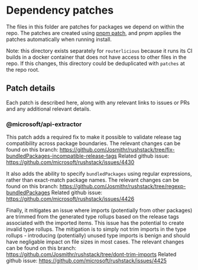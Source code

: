 # Dependency patches

The files in this folder are patches for packages we depend on within the repo. The patches are created using
[pnpm patch](https://pnpm.io/cli/patch), and pnpm applies the patches automatically when running install.

Note: this directory exists separately for `routerlicious` because it runs its CI builds in a docker container that does not have access to other files in the repo.
If this changes, this directory could be deduplicated with `patches` at the repo root.

## Patch details

Each patch is described here, along with any relevant links to issues or PRs and any additional relevant details.

### @microsoft/api-extractor

This patch adds a required fix to make it possible to validate release tag compatibility across package boundaries.
The relevant changes can be found on this branch: https://github.com/Josmithr/rushstack/tree/fix-bundledPackages-incompatible-release-tags
Related github issue: https://github.com/microsoft/rushstack/issues/4430

It also adds the ability to specify `bundledPackages` using regular expressions, rather than exact-match package names.
The relevant changes can be found on this branch: https://github.com/Josmithr/rushstack/tree/regexp-bundledPackages
Related github issue: https://github.com/microsoft/rushstack/issues/4426

Finally, it mitigates an issue where imports (potentially from other packages) are trimmed from the generated type rollups based on the release tags associated with the imported items.
This issue has the potential to create invalid type rollups.
The mitigation is to simply not trim imports in the type rollups - introducing (potentially) unused type imports is benign and should have negligable impact on file sizes in most cases.
The relevant changes can be found on this branch: https://github.com/Josmithr/rushstack/tree/dont-trim-imports
Related github issue: https://github.com/microsoft/rushstack/issues/4425

